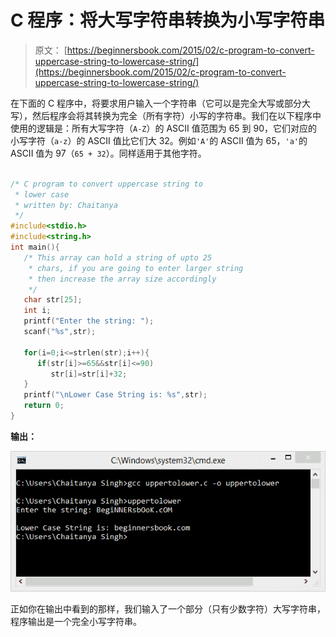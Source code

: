 # C 程序：将大写字符串转换为小写字符串

> 原文： [https://beginnersbook.com/2015/02/c-program-to-convert-uppercase-string-to-lowercase-string/](https://beginnersbook.com/2015/02/c-program-to-convert-uppercase-string-to-lowercase-string/)

在下面的 C 程序中，将要求用户输入一个字符串（它可以是完全大写或部分大写），然后程序会将其转换为完全（所有字符）小写的字符串。我们在以下程序中使用的逻辑是：所有大写字符（`A-Z`）的 ASCII 值范围为 65 到 90，它们对应的小写字符（`a-z`）的 ASCII 值比它们大 32。例如`'A'`的 ASCII 值为 65，`'a'`的 ASCII 值为 97（`65 + 32`）。同样适用于其他字符。

```c

/* C program to convert uppercase string to
 * lower case
 * written by: Chaitanya
 */
#include<stdio.h>
#include<string.h>
int main(){
   /* This array can hold a string of upto 25
    * chars, if you are going to enter larger string
    * then increase the array size accordingly
    */
   char str[25];
   int i;
   printf("Enter the string: ");
   scanf("%s",str);

   for(i=0;i<=strlen(str);i++){
      if(str[i]>=65&&str[i]<=90)
         str[i]=str[i]+32;
   }
   printf("\nLower Case String is: %s",str);
   return 0;
}
```

**输出：**

![uppercase_to_lowercase_string_output](img/9bec7ec9a5e324356a2828d9d223ef71.jpg)

正如你在输出中看到的那样，我们输入了一个部分（只有少数字符）大写字符串，程序输出是一个完全小写字符串。